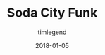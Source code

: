 ---
title: "Soda City Funk"
subtitle: "timlegend"
customForwardUrl: "https://www.youtube.com/watch?v=zhIScvlFn2w"
displayImg: "https://img.youtube.com/vi/zhIScvlFn2w/0.jpg"
date: "2018-01-05"
newTab: true 
---